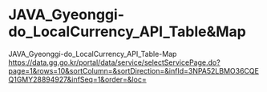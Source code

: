 # JAVA_Gyeonggi-do_LocalCurrency_API_Table&Map
 JAVA_Gyeonggi-do_LocalCurrency_API_Table-Map
https://data.gg.go.kr/portal/data/service/selectServicePage.do?page=1&rows=10&sortColumn=&sortDirection=&infId=3NPA52LBMO36CQEQ1GMY28894927&infSeq=1&order=&loc=
